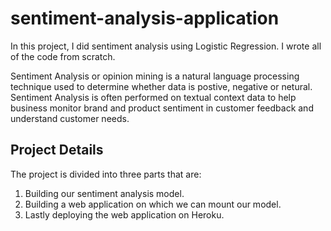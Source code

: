 # sentiment-analysis-application
In this project, I did sentiment analysis using Logistic Regression. I wrote all of the code from scratch. 

Sentiment Analysis or opinion mining is a natural language processing technique used to determine whether data is postive, negative or netural. Sentiment Analysis is often performed on textual context data to help business monitor brand and product sentiment in customer feedback and understand customer needs. 

## Project Details
The project is divided into three parts that are:
1. Building our sentiment analysis model.
2. Building a web application on which we can mount our model. 
3. Lastly deploying the web application on Heroku. 

